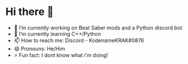 # Hi there 👋

<!--
**kodenamekrak/kodenamekrak** is a ✨ _special_ ✨ repository because its `README.md` (this file) appears on your GitHub profile.
-->

- 🔭 I’m currently working on Beat Saber mods and a Python discord bot
- 🌱 I’m currently learning C++/Python
- 📫 How to reach me: Discord - KodenameKRAK#0876
- 😄 Pronouns: He/Him
- ⚡ Fun fact: I dont know what i'm doing!
